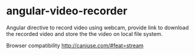 # angular-video-recorder
Angular directive to record video using webcam, provide link to download the recorded video and store the the video on local file system. 

Browser compatibility
http://caniuse.com/#feat=stream
